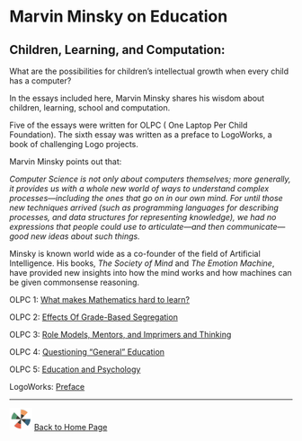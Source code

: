 # Marvin Minsky on Education

## Children, Learning, and Computation:

What are the possibilities for children’s intellectual growth when
every child has a computer?

In the essays included here, Marvin Minsky shares his wisdom about
children, learning, school and computation.

Five of the essays were written for OLPC ( One Laptop Per Child
Foundation). The sixth essay was written as a preface to LogoWorks, a
book of challenging Logo projects.

Marvin Minsky points out that:

*Computer Science is not only about computers themselves; more
generally, it provides us with a whole new world of ways to understand
complex processes—including the ones that go on in our own mind. For
until those new techniques arrived (such as programming languages for
describing processes, and data structures for representing knowledge),
we had no expressions that people could use to articulate—and then
communicate—good new ideas about such things.*

Minsky is known world wide as a co-founder of the field of Artificial
Intelligence. His books, *The Society of Mind* and *The Emotion
Machine*, have provided new insights into how the mind works and how
machines can be given commonsense reasoning.

OLPC 1: [What makes Mathematics hard to learn?](https://www.scribd.com/document/93652465/OLPCMemo1)

OLPC 2: [Effects Of Grade-Based Segregation](https://www.scribd.com/document/93567160/OLPCMEMO2)

OLPC 3: [Role Models, Mentors, and Imprimers and Thinking](https://www.scribd.com/document/93575566/OLPCMEMO3)

OLPC 4: [Questioning “General” Education](https://www.scribd.com/document/93575550/OLPCMEMO4)

OLPC 5: [Education and Psychology](https://www.scribd.com/document/93575561/OLPCMEMO5)

LogoWorks: [Preface](https://www.scribd.com/document/53229033/preface)

----

![logothings](./images/logo-shadow-40.png) [Back to Home Page](Home.md)
